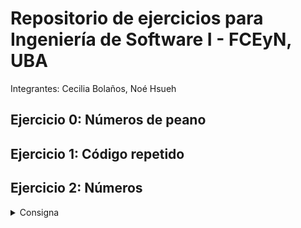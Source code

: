 # Repositorio de ejercicios para Ingeniería de Software I - FCEyN, UBA

Integrantes: Cecilia Bolaños, Noé Hsueh

## Ejercicio 0: Números de peano

## Ejercicio 1: Código repetido

## Ejercicio 2: Números

<details>
  <summary>Consigna</summary>

### Ejercicio 2.1. Pre números

Abrir el ejercicio [pre-numeros-ejercicios.st](http://pre-numeros-ejercicios.st/) y utilizar los pasos para eliminar ifs para quitar los ifs de ese modelo y que sigan pasando los tests. Practiquen seguir los pasos todo lo que puedan utilizando ese modelo que es bastante sencillo de entender y seguir.

1. Crear una jerarquía polimórfica con una abstracción para cada condición de if (opcional).
  
2. Mover el cuerpo de cada if a cada abstracción correspondiente usando el mismo mensaje.
  
3. Nombrar las abstracciones de 1)
  
4. Nombrar el mensaje de 2)
  
5. Reemplazar ifs por envío de mensaje polimórfico.
  
6. Buscar objeto polimórfico (opcional).**
  
7. Verificar su solución con pre-numeros-ejercicios Solu.st (dentro de Ejercicio Numeros.zip) y sacar conclusiones del uso de la técnica...
  

### Ejercicio 2.2. Números

3. Leer consigna.txt (dentro de Ejercicio Numeros.zip) para repasar lo que les conté ayer en clase. Deben abrir el modelo de Numeros-Ejercicio.st (que es una versión bastante más avanzada de pre-números) y primero que nada intentar hacer pasar los tests que fallan escribiendo ifs (utilizando el mensaje isKindOf:). Una vez que pasen dichos tests, utilicen los pasos para sacar los ifs que uds. mismos escribieron, y que los tests sigan pasando. La idea es practicar quitar ifs, con lo que no hagan cosas para escribir menos ifs como restar usando la suma negada, o dividir multiplicando por el inverso, porque practican menos...
  
4. Sacar los ifs de Fibonacci.
  
5. Intentar sacar todos los otros ifs que encuentren (y no estén marcados como que no se deben sacar).
  

De 3 a 5 vamos a estar trabajando en clase el lunes. De todas formas todo lo que quieran/puedan avanzar en sus casas suma para tener mejores preguntas y dudas.

La entrega del ejercicio de Números es el jueves que viene.

En esta oportunidad la contraseña para abrir el zip en cuestión y obtener todos estos .st es: peaches,peaches

</details> 

</details>
